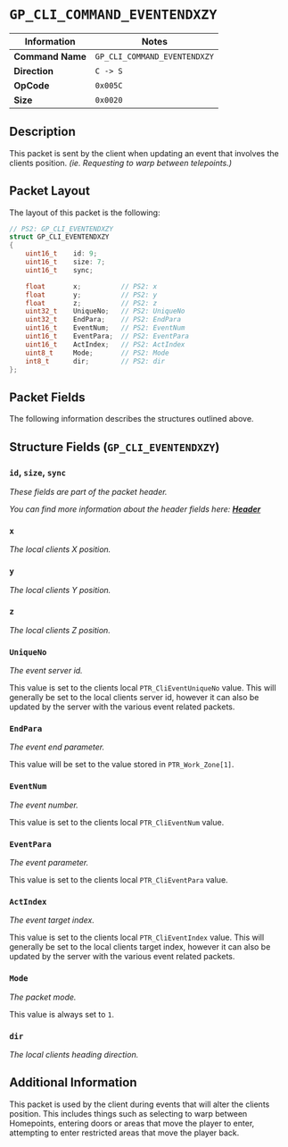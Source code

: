 # `GP_CLI_COMMAND_EVENTENDXZY`

| Information               | Notes |
|---                        |---    |
| **Command Name**          | `GP_CLI_COMMAND_EVENTENDXZY` |
| **Direction**             | `C -> S` |
| **OpCode**                | `0x005C` |
| **Size**                  | `0x0020` |

## Description

This packet is sent by the client when updating an event that involves the clients position. _(ie. Requesting to warp between telepoints.)_

## Packet Layout

The layout of this packet is the following:

```cpp
// PS2: GP_CLI_EVENTENDXZY
struct GP_CLI_EVENTENDXZY
{
    uint16_t    id: 9;
    uint16_t    size: 7;
    uint16_t    sync;

    float       x;          // PS2: x
    float       y;          // PS2: y
    float       z;          // PS2: z
    uint32_t    UniqueNo;   // PS2: UniqueNo
    uint32_t    EndPara;    // PS2: EndPara
    uint16_t    EventNum;   // PS2: EventNum
    uint16_t    EventPara;  // PS2: EventPara
    uint16_t    ActIndex;   // PS2: ActIndex
    uint8_t     Mode;       // PS2: Mode
    int8_t      dir;        // PS2: dir
};
```

## Packet Fields

The following information describes the structures outlined above.

## Structure Fields (`GP_CLI_EVENTENDXZY`)

### `id`, `size`, `sync`

_These fields are part of the packet header._

_You can find more information about the header fields here: [**Header**](/world/HEADER.md)_

### `x`

_The local clients X position._

### `y`

_The local clients Y position._

### `z`

_The local clients Z position._

### `UniqueNo`

_The event server id._

This value is set to the clients local `PTR_CliEventUniqueNo` value. This will generally be set to the local clients server id, however it can also be updated by the server with the various event related packets.

### `EndPara`

_The event end parameter._

This value will be set to the value stored in `PTR_Work_Zone[1]`.

### `EventNum`

_The event number._

This value is set to the clients local `PTR_CliEventNum` value.

### `EventPara`

_The event parameter._

This value is set to the clients local `PTR_CliEventPara` value.

### `ActIndex`

_The event target index._

This value is set to the clients local `PTR_CliEventIndex` value. This will generally be set to the local clients target index, however it can also be updated by the server with the various event related packets.

### `Mode`

_The packet mode._

This value is always set to `1`.

### `dir`

_The local clients heading direction._

## Additional Information

This packet is used by the client during events that will alter the clients position. This includes things such as selecting to warp between Homepoints, entering doors or areas that move the player to enter, attempting to enter restricted areas that move the player back.
